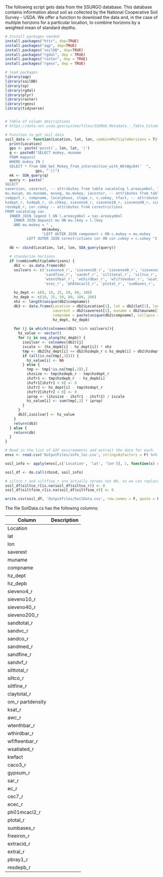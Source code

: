 The following script gets data from the SSURGO database. This database contains information about soil as collected by the National Cooperative Soil Survey - USDA.
We offer a function to download the data and, in the case of multiple horizons for a particular location, to combine horizons by a weighted mean of standard depths.

```r
# Install packages needed
install.packages("httr", dep=TRUE)
install.packages("aqp", dep=TRUE)
install.packages("soilDB", dep=TRUE)
install.packages("rgdal", dep = TRUE)
install.packages("raster", dep = TRUE)
install.packages("rgeos", dep = TRUE)

# load packages
library(aqp)
library(soilDB)
library(sp)
library(rgdal)
library(plyr)
library(raster)
library(rgeos)
library(tidyverse)


# Table of column descriptions
# https://data.nal.usda.gov/system/files/SSURGO_Metadata_-_Table_Column_Descriptions.pdf

# Function to get soil data
soil_data <- function(Location, lat, lon, combineMultipleHorizons = T){
  print(Location)
  gps <- paste('point(', lon, lat, ')')
  q <- paste0("SELECT mukey, muname
  FROM mapunit
  WHERE mukey IN (
  SELECT * from SDA_Get_Mukey_from_intersection_with_WktWgs84('  ",
              gps, "'))")
  mk <- SDA_query(q)
  query <- paste("
SELECT 
saversion, saverest, -- attributes from table sacatalog l.areasymbol, l.areaname, l.lkey, -- attributes from table legend 
mu.musym, mu.muname, museq, mu.mukey, iacornsr, -- attributes from table mapunit
comppct_r, compname, localphase, slope_r, c.cokey, tfact, -- attributes from table component 
hzdept_r, hzdepb_r, ch.chkey, sieveno4_r, sieveno10_r, sieveno40_r, sieveno200_r, sandtotal_r, sandvc_r, sandco_r, sandmed_r, sandfine_r, sandvf_r, silttotal_r, siltco_r, siltfine_r, claytotal_r, om_r, partdensity, ksat_r, awc_r, wtenthbar_r, wthirdbar_r, wfifteenbar_r, wsatiated_r, kwfact, caco3_r, gypsum_r, sar_r, ec_r, cec7_r, ecec_r, ph01mcacl2_r, ptotal_r, sumbases_r, freeiron_r, extracid_r, extral_r, pbray1_r, -- attributes from table chorizon
resdepb_r, cor.cokey -- attributes from corestrictions
FROM sacatalog sac   
  INNER JOIN legend l ON l.areasymbol = sac.areasymbol   
    INNER JOIN mapunit mu ON mu.lkey = l.lkey       
    AND mu.mukey = " ,
                 mk$mukey, 
                 "LEFT OUTER JOIN component c ON c.mukey = mu.mukey                 LEFT OUTER JOIN chorizon ch ON ch.cokey = c.cokey  
          LEFT OUTER JOIN corestrictions cor ON cor.cokey = c.cokey ")
  
  db <- cbind(Location, lat, lon, SDA_query(query))
  
  # standarize horizons
  if (combineMultipleHorizons) {
    db2 <- as.data.frame(db)
    soilvars <- c('sieveno4_r', 'sieveno10_r', 'sieveno40_r', 'sieveno200_r', 'sandtotal_r', 'sandvc_r', 'sandco_r', 'sandmed_r',
                  'sandfine_r', 'sandvf_r', 'silttotal_r', 'siltco_r', 'siltfine_r', 'claytotal_r', 'om_r', 'partdensity', 'ksat_r', 'awc_r', 'ksat_r awc_r',
                  'wtenthbar_r', 'wthirdbar_r', 'wfifteenbar_r', 'wsatiated_r', 'kwfact', 'caco3_r', 'gypsum_r', 'sar_r', 'ec_r', 'cec7_r',
                  'ecec_r', 'ph01mcacl2_r', 'ptotal_r', 'sumbases_r', 'freeiron_r', 'extracid_r', 'extral_r', 'pbray1_r', 'resdepb_r', 'propor_depth')
    
    hz_dept <- c(0, 10, 25, 50, 80, 100)
    hz_depb <- c(10, 25, 50, 80, 100, 200)
    nhz <- length(unique(db2$compname))
    db3 <- data.frame(Location = db2$Location[1], lat = db2$lat[1], lon = db2$lon[1], 
                      saverest = db2$saverest[1], muname = db2$muname[1], 
                      compname = paste(unique(db2$compname), collapse = ' - '),
                      hz_dept, hz_depb)
    
    for (j in which(colnames(db2) %in% soilvars)){
      hz_value <- vector()
      for (i in seq_along(hz_depb)) {
        isoilvar <- colnames(db2)[j]
        iscale <- (hz_depb[i] - hz_dept[i]) * nhz
        tmp <- db2[hz_dept[i] <= db2$hzdepb_r & hz_depb[i] > db2$hzdept_r, c('hzdept_r', 'hzdepb_r', isoilvar)]
        if (all(is.na(tmp[,3]))) {
          hz_value[i] <- NA  
        } else {
          tmp <- tmp[!is.na(tmp[,3]),]
          ihzsize <- tmp$hzdepb_r - tmp$hzdept_r
          ihzfr1 <- tmp$hzdepb_r  - hz_depb[i]
          ihzfr1[ihzfr1 < 0] <- 0
          ihzfr2 <- hz_dept[i] - tmp$hzdept_r
          ihzfr2[ihzfr2 < 0] <- 0
          iprop <- (ihzsize - ihzfr1 - ihzfr2) / iscale
          hz_value[i] <- sum(tmp[,3] * iprop)
        }
      }
      db3[,isoilvar] <- hz_value
    }
    return(db3)
  } else {
    return(db)
  }
}

# Read in the list of G2F environments and extract the data for each.
envs <- read.csv('OutputFiles/info_loc.csv', stringsAsFactors = F) %>% filter(!grepl("^ON", Location)) #for now have to filter out Ontario 

soil_info <- apply(envs[,c('Location', 'lat', 'lon')], 1, function(x) soil_data(x['Location'], x['lat'], x['lon']))

soil_df <- do.call(rbind, soil_info)

# siltco_r and siltfine_r are actually zeroes not NA, so we can replace those
soil_df$siltco_r[is.na(soil_df$siltco_r)] <- 0
soil_df$siltfine_r[is.na(soil_df$siltfine_r)] <- 0

write.csv(soil_df, 'OutputFiles/SoilData.csv', row.names = F, quote = F)
```

The file SoilData.cs has the following columns:

|Column|Description|
|------|-----------|
|Location||      
|lat||
|lon||
|saverest||
|muname||
|compname||
|hz_dept||
|hz_depb||
|sieveno4_r||
|sieveno10_r||
|sieveno40_r||
|sieveno200_r||
|sandtotal_r||
|sandvc_r||
|sandco_r||
|sandmed_r||
|sandfine_r||
|sandvf_r||
|silttotal_r||
|siltco_r||
|siltfine_r||
|claytotal_r||
|om_r partdensity||
|ksat_r||
|awc_r||
|wtenthbar_r||
|wthirdbar_r||
|wfifteenbar_r||
|wsatiated_r||
|kwfact||
|caco3_r||
|gypsum_r||
|sar_r||
|ec_r||
|cec7_r||
|ecec_r||
|ph01mcacl2_r||
|ptotal_r||
|sumbases_r||
|freeiron_r||
|extracid_r||
|extral_r||
|pbray1_r||
|resdepb_r||


